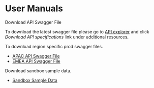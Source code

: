 User Manuals
============

Download API Swagger File

To download the latest swagger file please go to [API explorer](../api/?type=post&path=/fv_emea/v1/asmHistoryUpdate) and click *Download API specifications* link under additional resources.

To download region specific prod swagger files.

- [APAC API Swagger File](<https://raw.githubusercontent.com/Fiserv/firstvision-emea/develop/assets/swagger/APAC/prod_apac.yml>)
- [EMEA API Swagger File](<https://raw.githubusercontent.com/Fiserv/firstvision-emea/develop/assets/swagger/PROD/prod_emea.yaml>)

Download sandbox sample data.

- [Sandbox Sample Data](download/assets/SandboxSampleData.pdf)
